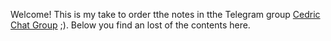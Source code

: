 Welcome! This is my take to order tthe notes in tthe Telegram group [Cedric Chat Group](https://t.meme/cedricchat) ;). Below you find an lost of the contents here.
